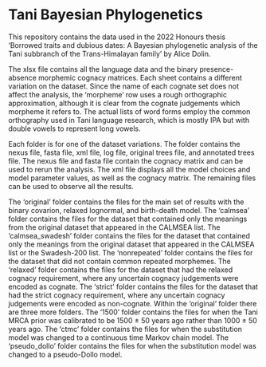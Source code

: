 # Tani Bayesian Phylogenetics
This repository contains the data used in the 2022 Honours thesis ‘Borrowed traits and dubious dates: A Bayesian phylogenetic analysis of the Tani subbranch of the Trans-Himalayan family’ by Alice Dolin. 

The xlsx file contains all the language data and the binary presence-absence morphemic cognacy matrices. Each sheet contains a different variation on the dataset. Since the name of each cognate set does not affect the analysis, the ‘morpheme’ row uses a rough orthographic approximation, although it is clear from the cognate judgements which morpheme it refers to. The actual lists of word forms employ the common orthography used in Tani language research, which is mostly IPA but with double vowels to represent long vowels.

Each folder is for one of the dataset variations. The folder contains the nexus file, fasta file, xml file, log file, original trees file, and annotated trees file. The nexus file and fasta file contain the cognacy matrix and can be used to rerun the analysis. The xml file displays all the model choices and model parameter values, as well as the cognacy matrix. The remaining files can be used to observe all the results.

The ‘original’ folder contains the files for the main set of results with the binary covarion, relaxed lognormal, and birth-death model.
The ‘calmsea’ folder contains the files for the dataset that contained only the meanings from the original dataset that appeared in the CALMSEA list.
The ‘calmsea_swadesh’ folder contains the files for the dataset that contained only the meanings from the original dataset that appeared in the CALMSEA list or the Swadesh-200 list.
The ‘nonrepeated’ folder contains the files for the dataset that did not contain common repeated morphemes.
The ‘relaxed’ folder contains the files for the dataset that had the relaxed cognacy requirement, where any uncertain cognacy judgements were encoded as cognate.
The ‘strict’ folder contains the files for the dataset that had the strict cognacy requirement, where any uncertain cognacy judgements were encoded as non-cognate.
Within the ‘original’ folder there are three more folders.
The ‘1500’ folder contains the files for when the Tani MRCA prior was calibrated to be 1500 ± 50 years ago rather than 1000 ± 50 years ago.
The ‘ctmc’ folder contains the files for when the substitution model was changed to a continuous time Markov chain model.
The ‘pseudo_dollo’ folder contains the files for when the substitution model was changed to a pseudo-Dollo model.

